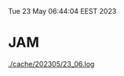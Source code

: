 Tue 23 May 06:44:04 EEST 2023
# JAM
<a href='./cache/202305/23_06.log'>./cache/202305/23_06.log</a>
